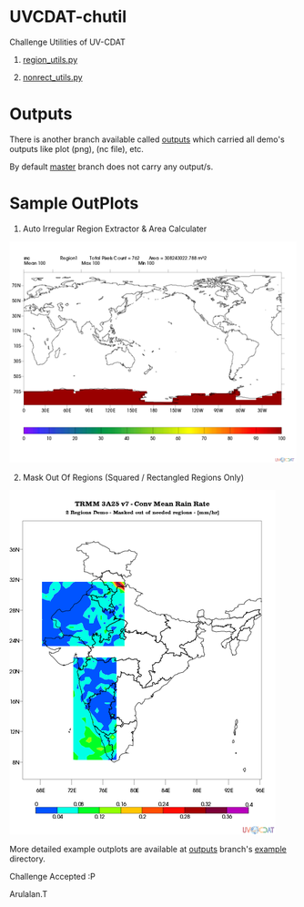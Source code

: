 UVCDAT-chutil
=============

Challenge Utilities of UV-CDAT

  1. [region_utils.py](chutil/region_utils.py)
     
  2. [nonrect_utils.py](chutil/nonrect_utils.py) 

Outputs
=======
  There is another branch available called [outputs](https://github.com/arulalant/UVCDAT-chutil/tree/outputs) which carried all demo's outputs
  like plot (png), (nc file), etc.
  
  By default [master](https://github.com/arulalant/UVCDAT-chutil/blob/master/) branch does not carry any output/s.

Sample OutPlots
================

  1. Auto Irregular Region Extractor & Area Calculater 

  ![region1.png](https://raw.githubusercontent.com/arulalant/UVCDAT-chutil/outputs/examples/region_utils/outplots_eq_100/region1.png)


  2. Mask Out Of Regions (Squared / Rectangled Regions Only)

  ![maskOutOrRegionsDemo_1.png](https://raw.githubusercontent.com/arulalant/UVCDAT-chutil/outputs/examples/region_utils/outplots_maskOutOfRegions/maskOutOfRegionsDemo_1.png)
  
  More detailed example outplots are available at [outputs](https://github.com/arulalant/UVCDAT-chutil/tree/outputs) branch's [example](https://github.com/arulalant/UVCDAT-chutil/tree/outputs/examples) directory.
  

Challenge Accepted :P


Arulalan.T
